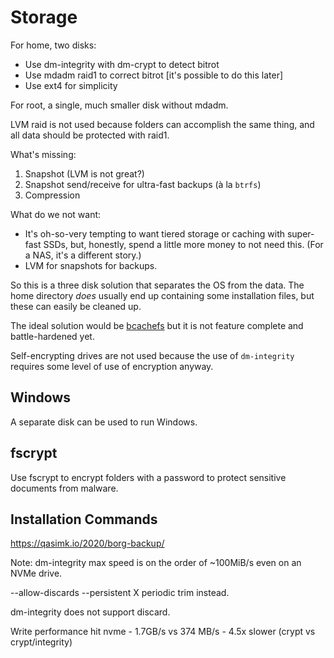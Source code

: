 # Storage

For home, two disks:

* Use dm-integrity with dm-crypt to detect bitrot
* Use mdadm raid1 to correct bitrot [it's possible to do this later]
* Use ext4 for simplicity

For root, a single, much smaller disk without mdadm.

LVM raid is not used because folders can accomplish the same thing, and all data should be protected with raid1.

What's missing:

1. Snapshot (LVM is not great?)
2. Snapshot send/receive for ultra-fast backups (à la `btrfs`)
2. Compression

What do we not want:

* It's oh-so-very tempting to want tiered storage or caching with super-fast SSDs, but, honestly, spend a little more money to not need this. (For a NAS, it's a different story.)
* LVM for snapshots for backups.

So this is a three disk solution that separates the OS from the data. The home directory _does_ usually end up containing some installation files, but these can easily be cleaned up.

The ideal solution would be [bcachefs](https://bcachefs.org/) but it is not feature complete and battle-hardened yet.

Self-encrypting drives are not used because the use of `dm-integrity` requires some level of use of encryption anyway.

## Windows

A separate disk can be used to run Windows.

## fscrypt

Use fscrypt to encrypt folders with a password to protect sensitive documents from malware.

## Installation Commands

https://qasimk.io/2020/borg-backup/

Note: dm-integrity max speed is on the order of ~100MiB/s even on an NVMe drive.


--allow-discards --persistent X
periodic trim instead.

dm-integrity does not support discard.


Write performance hit nvme - 1.7GB/s vs 374 MB/s - 4.5x slower
(crypt vs crypt/integrity)
